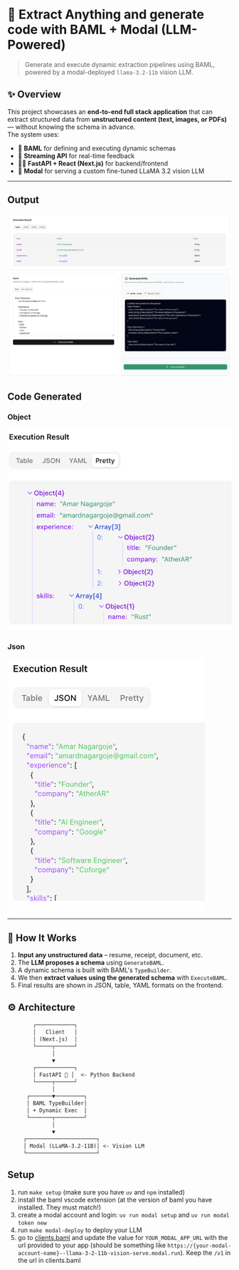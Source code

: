 # 🧠 Extract Anything and generate code with BAML + Modal (LLM-Powered)

> Generate and execute dynamic extraction pipelines using BAML, powered by a modal-deployed `llama-3.2-11b` vision LLM.


## ✨ Overview

This project showcases an **end-to-end full stack application** that can extract structured data from **unstructured content (text, images, or PDFs)** — without knowing the schema in advance.  
The system uses:

- 🧠 **BAML** for defining and executing dynamic schemas
- 🔁 **Streaming API** for real-time feedback
- 🧑‍💻 **FastAPI + React (Next.js)** for backend/frontend
- 🚀 **Modal** for serving a custom fine-tuned LLaMA 3.2 vision LLM

---

## Output

![Execution Preview](./assets/output.png)

## Code Generated

### Object
![BAML Execution Preview](./assets/objectoutput.png)

### Json
![BAML Execution Preview](./assets/jsonoutput.png)

---

## 🧩 How It Works

1. **Input any unstructured data** – resume, receipt, document, etc.
2. The **LLM proposes a schema** using `GenerateBAML`.
3. A dynamic schema is built with BAML's `TypeBuilder`.
4. We then **extract values using the generated schema** with `ExecuteBAML`.
5. Final results are shown in JSON, table, YAML formats on the frontend.


## ⚙️ Architecture

```text
        ┌────────────┐
        │   Client   │
        │ (Next.js)  │
        └─────┬──────┘
              │
              ▼
        ┌────────────┐
        │ FastAPI 🐍 │  <- Python Backend
        └─────┬──────┘
              │
      ┌───────▼─────────┐
      │ BAML TypeBuilder│
      │ + Dynamic Exec  │
      └───────┬─────────┘
              │
              ▼
     ┌──────────────────────┐
     │ Modal (LLaMA-3.2-11B)│ <- Vision LLM
     └──────────────────────┘

```

## Setup
1. run `make setup` (make sure you have `uv` and `npm` installed)
2. install the baml vscode extension (at the version of baml you have installed. They must match!)
3. create a modal account and login: `uv run modal setup` and `uv run modal token new`
4. run `make modal-deploy` to deploy your LLM 
5. go to [clients.baml](./baml_src/clients.baml) and update the value for `YOUR_MODAL_APP_URL` with the url provided to your app (should be something like `https://{your-modal-account-name}--llama-3-2-11b-vision-serve.modal.run`). Keep the `/v1` in the url in clients.baml